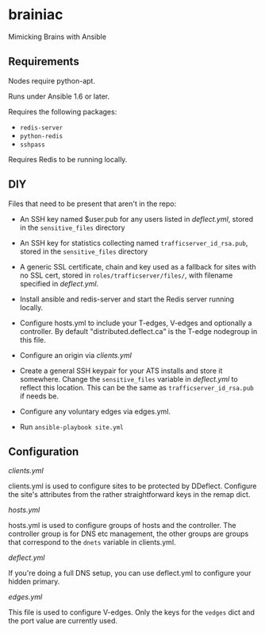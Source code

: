brainiac
========

Mimicking Brains with Ansible

Requirements
--------

Nodes require python-apt.

Runs under Ansible 1.6 or later. 

Requires the following packages:
* ```redis-server```
* ```python-redis```
* ```sshpass```

Requires Redis to be running locally.

DIY
--------

Files that need to be present that aren't in the repo:
* An SSH key named $user.pub for any users listed in *deflect.yml*, stored in the `sensitive_files` directory
* An SSH key for statistics collecting named `trafficserver_id_rsa.pub`, stored in the `sensitive_files` directory
* A generic SSL certificate, chain and key used as a fallback for sites with no SSL cert, stored in `roles/trafficserver/files/`, with filename specified in *deflect.yml*.

* Install ansible and redis-server and start the Redis server running
 locally.

* Configure hosts.yml to include your T-edges, V-edges and optionally
a controller. By default "distributed.deflect.ca" is the T-edge
nodegroup in this file.

* Configure an origin via *clients.yml*

* Create a general SSH keypair for your ATS installs and store it somewhere. Change the `sensitive_files` variable in *deflect.yml* to reflect this location. This can be the same as ```trafficserver_id_rsa.pub``` if needs be. 

* Configure any voluntary edges via edges.yml.

* Run `ansible-playbook site.yml`

Configuration
--------
*clients.yml*

clients.yml is used to configure sites to be protected by
DDeflect. Configure the site's attributes from the rather
straightforward keys in the remap dict.

*hosts.yml*

hosts.yml is used to configure groups of hosts and the controller. The
controller group is for DNS etc management, the other groups are
groups that correspond to the `dnets` variable in clients.yml.

*deflect.yml*

If you're doing a full DNS setup, you can use deflect.yml to configure
your hidden primary.

*edges.yml*

This file is used to configure V-edges. Only the keys for the `vedges`
dict and the port value are currently used.
